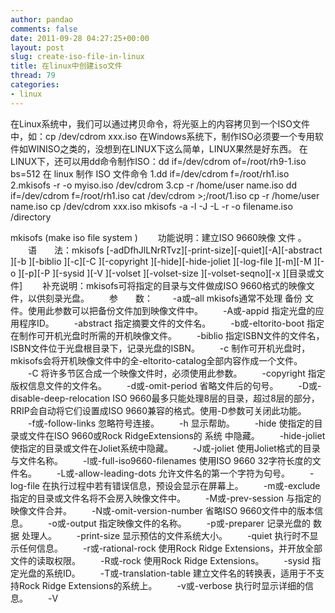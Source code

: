 ```yaml
---
author: pandao
comments: false
date: 2011-09-28 04:27:25+00:00
layout: post
slug: create-iso-file-in-linux
title: 在linux中创建iso文件
thread: 79
categories:
- linux
---
```


在Linux系统中，我们可以通过拷贝命令，将光驱上的内容拷贝到一个ISO文件中，如：cp /dev/cdrom xxx.iso
在Windows系统下，制作ISO必须要一个专用软件如WINISO之类的，没想到在LINUX下这么简单，LINUX果然是好东西。
在LINUX下，还可以用dd命令制作ISO：dd if=/dev/cdrom of=/root/rh9-1.iso bs=512
在
linux
制作
ISO
文件命令
1.dd if=/dev/cdrom f=/root/rh1.iso
2.mkisofs -r -o myiso.iso /dev/cdrom
3.cp -r /home/user name.iso
dd if=/dev/cdrom f=/root/rh1.iso
cat /dev/cdrom >;/root/1.iso
cp -r /home/user name.iso
cp /dev/cdrom xxx.iso
mkisofs
-a -l -J -L -r -o filename.iso /directory

mkisofs (make iso file
system
)
　　功能说明：建立ISO 9660映像
文件
。
　　语　　法：mkisofs [-adDfhJlLNrRTvz][-print-size][-quiet][-A][-abstract ][-b ][-biblio ][-c][-C ][-copyright ][-hide][-hide-joliet ][-log-file ][-m][-M ][-o ][-p][-P ][-sysid ][-V ][-volset ][-volset-size ][-volset-seqno][-x ][目录或文件]
　　补充说明：mkisofs可将指定的目录与文件做成ISO 9660格式的映像文件，以供刻录光盘。
　　参　　数：
　　-a或–all mkisofs通常不处理
备份
文件。使用此参数可以把备份文件加到映像文件中。
　　-A或-appid 指定光盘的应用程序ID。
　　-abstract 指定摘要文件的文件名。
　　-b或-eltorito-boot 指定在制作可开机光盘时所需的开机映像文件。
　　-biblio 指定ISBN文件的文件名，ISBN文件位于光盘根目录下，记录光盘的ISBN。
　　-c 制作可开机光盘时，mkisofs会将开机映像文件中的全-eltorito-catalog全部内容作成一个文件。
　　-C 将许多节区合成一个映像文件时，必须使用此参数。
　　-copyright 指定版权信息文件的文件名。
　　-d或-omit-period 省略文件后的句号。
　　-D或-disable-deep-relocation ISO 9660最多只能处理8层的目录，超过8层的部分，RRIP会自动将它们设置成ISO 9660兼容的格式。使用-D参数可关闭此功能。
　　-f或-follow-links 忽略符号连接。
　　-h 显示帮助。
　　-hide 使指定的目录或文件在ISO 9660或Rock RidgeExtensions的
系统
中隐藏。
　　-hide-joliet 使指定的目录或文件在Joliet系统中隐藏。
　　-J或-joliet 使用Joliet格式的目录与文件名称。
　　-l或-full-iso9660-filenames 使用ISO 9660 32字符长度的文件名。
　　-L或-allow-leading-dots 允许文件名的第一个字符为句号。
　　-log-file 在执行过程中若有错误信息，预设会显示在屏幕上。
　　-m或-exclude 指定的目录或文件名将不会房入映像文件中。
　　-M或-prev-session 与指定的映像文件合并。
　　-N或-omit-version-number 省略ISO 9660文件中的版本信息。
　　-o或-output 指定映像文件的名称。
　　-p或-preparer 记录光盘的
数据
处理人。
　　-print-size 显示预估的文件系统大小。
　　-quiet 执行时不显示任何信息。
　　-r或-rational-rock 使用Rock Ridge Extensions，并开放全部文件的读取权限。
　　-R或-rock 使用Rock Ridge Extensions。
　　-sysid 指定光盘的系统ID。
　　-T或-translation-table 建立文件名的转换表，适用于不支持Rock Ridge Extensions的系统上。
　　-v或-verbose 执行时显示详细的信息。
　　-V

